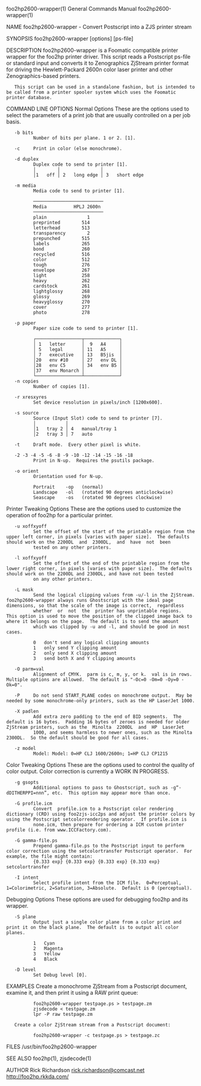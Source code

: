 foo2hp2600-wrapper(1)                                                                      General Commands Manual                                                                      foo2hp2600-wrapper(1)

NAME
       foo2hp2600-wrapper - Convert Postscript into a ZJS printer stream

SYNOPSIS
       foo2hp2600-wrapper [options] [ps-file]

DESCRIPTION
       foo2hp2600-wrapper  is a Foomatic compatible printer wrapper for the foo2hp printer driver.  This script reads a Postscript ps-file or standard input and converts it to Zenographics ZjStream printer
       format for driving the Hewlett-Packard 2600n color laser printer and other Zenographics-based printers.

       This script can be used in a standalone fashion, but is intended to be called from a printer spooler system which uses the Foomatic printer database.

COMMAND LINE OPTIONS
   Normal Options
       These are the options used to select the parameters of a print job that are usually controlled on a per job basis.

       -b bits
              Number of bits per plane. 1 or 2. [1].

       -c     Print in color (else monochrome).

       -d duplex
              Duplex code to send to printer [1].
              │        │               │
              │1   off │ 2   long edge │ 3   short edge

       -m media
              Media code to send to printer [1].

              ──────────────────────────
              Media          HPLJ 2600n
              ──────────────────────────
              plain               1
              preprinted        514
              letterhead        513
              transparency        2
              prepunched        515
              labels            265
              bond              260
              recycled          516
              color             512
              tough             276
              envelope          267
              light             258
              heavy             262
              cardstock         261
              lightglossy       268
              glossy            269
              heavyglossy       270
              cover             277
              photo             278

       -p paper
              Paper size code to send to printer [1].

              ┌─────────────────┬─────────────┐
              │ 1   letter      │  9   A4     │
              │ 5   legal       │ 11   A5     │
              │ 7   executive   │ 13   B5jis  │
              │20   env #10     │ 27   env DL │
              │28   env C5      │ 34   env B5 │
              │37   env Monarch │             │
              └─────────────────┴─────────────┘
       -n copies
              Number of copies [1].

       -r xresxyres
              Set device resolution in pixels/inch [1200x600].

       -s source
              Source (Input Slot) code to send to printer [7].
              │           │
              │1   tray 2 │ 4   manual/tray 1
              │2   tray 3 │ 7   auto

       -t     Draft mode.  Every other pixel is white.

       -2 -3 -4 -5 -6 -8 -9 -10 -12 -14 -15 -16 -18
              Print in N-up.  Requires the psutils package.

       -o orient
              Orientation used for N-up.

              Portrait    -op   (normal)
              Landscape   -ol   (rotated 90 degrees anticlockwise)
              Seascape    -os   (rotated 90 degrees clockwise)

   Printer Tweaking Options
       These are the options used to customize the operation of foo2hp for a particular printer.

       -u xoffxyoff
              Set the offset of the start of the printable region from the upper left corner, in pixels [varies with paper size].  The defaults should work on the 2200DL  and  2300DL,  and  have  not  been
              tested on any other printers.

       -l xoffxyoff
              Set the offset of the end of the printable region from the lower right corner, in pixels [varies with paper size].  The defaults should work on the 2200DL and 2300DL, and have not been tested
              on any other printers.

       -L mask
              Send the logical clipping values from -u/-l in the ZjStream.  foo2hp2600-wrapper always runs Ghostscript with the ideal page dimensions, so that the scale of the image is correct,  regardless
              whether  or  not  the  printer has unprintable regions.  This option is used to move the position of the clipped image back to where it belongs on the page.  The default is to send the amount
              which was clipped by -u and -l, and should be good in most cases.

              0   don't send any logical clipping amounts
              1   only send Y clipping amount
              2   only send X clipping amount
              3   send both X and Y clipping amounts

       -O parm=val
              Alignment of CMYK.  parm is c, m, y, or k.  val is in rows.  Multiple options are allowed.  The default is "-Oc=0 -Om=0 -Oy=0 -Ok=0".

       -P     Do not send START_PLANE codes on monochrome output.  May be needed by some monochrome-only printers, such as the HP LaserJet 1000.

       -X padlen
              Add extra zero padding to the end of BID segments.  The default is 16 bytes.  Padding 16 bytes of zeroes is needed for older ZjStream printers, such as the  Minolta  2200DL  and  HP  LaserJet
              1000, and seems harmless to newer ones, such as the Minolta 2300DL.  So the default should be good for all cases.

       -z model
              Model: Model: 0=HP CLJ 1600/2600n; 1=HP CLJ CP1215

   Color Tweaking Options
       These are the options used to control the quality of color output.  Color correction is currently a WORK IN PROGRESS.

       -g gsopts
              Additional options to pass to Ghostscript, such as -g“-dDITHERPPI=nnn”, etc.  This option may appear more than once.

       -G profile.icm
              Convert  profile.icm to a Postscript color rendering dictionary (CRD) using foo2zjs-icc2ps and adjust the printer colors by using the Postscript setcolorrendering operator.  If profile.icm is
              none.icm, then prepare for ordering a ICM custom printer profile (i.e. from www.ICCFactory.com).

       -G gamma-file.ps
              Prepend gamma-file.ps to the Postscript input to perform color correction using the setcolortransfer Postscript operator.  For example, the file might contain:
              {0.333 exp} {0.333 exp} {0.333 exp} {0.333 exp} setcolortransfer

       -I intent
              Select profile intent from the ICM file.  0=Perceptual, 1=Colorimetric, 2=Saturation, 3=Absolute.  Default is 0 (perceptual).

   Debugging Options
       These options are used for debugging foo2hp and its wrapper.

       -S plane
              Output just a single color plane from a color print and print it on the black plane.  The default is to output all color planes.

              1   Cyan
              2   Magenta
              3   Yellow
              4   Black

       -D level
              Set Debug level [0].

EXAMPLES
       Create a monochrome ZjStream from a Postscript document, examine it, and then print it using a RAW print queue:

              foo2hp2600-wrapper testpage.ps > testpage.zm
              zjsdecode < testpage.zm
              lpr -P raw testpage.zm

       Create a color ZjStream stream from a Postscript document:

              foo2hp2600-wrapper -c testpage.ps > testpage.zc

FILES
       /usr/bin/foo2hp2600-wrapper

SEE ALSO
       foo2hp(1), zjsdecode(1)

AUTHOR
       Rick Richardson <rick.richardson@comcast.net>
       http://foo2hp.rkkda.com/

